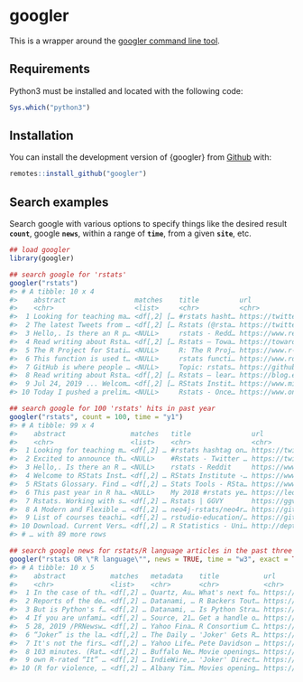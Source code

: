 
<!-- README.md is generated from README.Rmd. Please edit that file -->

# googler

<!-- badges: start -->

<!-- badges: end -->

This is a wrapper around the [googler command line
tool](https://github.com/jarun/googler).

## Requirements

Python3 must be installed and located with the following code:

``` r
Sys.which("python3")
```

## Installation

You can install the development version of {googler} from
[Github](https://github.com/mkearney/googler) with:

``` r
remotes::install_github("googler")
```

<!-- You can install the released version of googler from [CRAN](https://CRAN.R-project.org) with: -->

<!-- ``` r -->

<!-- install.packages("googler") -->

<!-- ``` -->

## Search examples

Search google with various options to specify things like the desired
result **`count`**, google **`news`**, within a range of **`time`**,
from a given **`site`**, etc.

``` r
## load googler
library(googler)

## search google for 'rstats'
googler("rstats")
#> # A tibble: 10 x 4
#>    abstract                 matches    title          url                  
#>    <chr>                    <list>     <chr>          <chr>                
#>  1 Looking for teaching ma… <df[,2] [… #rstats hasht… https://twitter.com/…
#>  2 The latest Tweets from … <df[,2] [… Rstats (@rsta… https://twitter.com/…
#>  3 Hello,. Is there an R p… <NULL>     rstats - Redd… https://www.reddit.c…
#>  4 Read writing about Rsta… <df[,2] [… Rstats – Towa… https://towardsdatas…
#>  5 The R Project for Stati… <NULL>     R: The R Proj… https://www.r-projec…
#>  6 This function is used t… <NULL>     rstats functi… https://www.rdocumen…
#>  7 GitHub is where people … <NULL>     Topic: rstats… https://github.com/t…
#>  8 Read writing about Rsta… <df[,2] [… Rstats – lear… https://blog.explora…
#>  9 Jul 24, 2019 ... Welcom… <df[,2] [… RStats Instit… https://www.missouri…
#> 10 Today I pushed a prelim… <NULL>     Rstats - Once… https://www.onceupon…

## search google for 100 'rstats' hits in past year
googler("rstats", count = 100, time = "y1")
#> # A tibble: 99 x 4
#>    abstract                matches   title               url               
#>    <chr>                   <list>    <chr>               <chr>             
#>  1 Looking for teaching m… <df[,2] … #rstats hashtag on… https://twitter.c…
#>  2 Excited to announce th… <NULL>    #Rstats - Twitter … https://twitter.c…
#>  3 Hello,. Is there an R … <NULL>    rstats - Reddit     https://www.reddi…
#>  4 Welcome to RStats Inst… <df[,2] … RStats Institute -… https://www.misso…
#>  5 RStats Glossary. Find … <df[,2] … Stats Tools - RSta… https://www.misso…
#>  6 This past year in R ha… <NULL>    My 2018 #rstats ye… https://leonawicz…
#>  7 Rstats. Working with s… <df[,2] … Rstats | GGVY       https://ggvy.cl/t…
#>  8 A Modern and Flexible … <df[,2] … neo4j-rstats/neo4r… https://github.co…
#>  9 List of courses teachi… <df[,2] … rstudio-education/… https://github.co…
#> 10 Download. Current Vers… <df[,2] … R Statistics - Uni… http://depts.wash…
#> # … with 89 more rows

## search google news for rstats/R language articles in the past three weeks
googler("rstats OR \"R language\"", news = TRUE, time = "w3", exact = TRUE)
#> # A tibble: 10 x 5
#>    abstract           matches   metadata    title           url            
#>    <chr>              <list>    <chr>       <chr>           <chr>          
#>  1 In the case of th… <df[,2] … Quartz, Au… What's next fo… https://qz.com…
#>  2 Reports of the de… <df[,2] … Datanami, … R Backers Tout… https://www.da…
#>  3 But is Python's f… <df[,2] … Datanami, … Is Python Stra… https://www.da…
#>  4 If you are unfami… <df[,2] … Source, 21… Get a handle o… https://source…
#>  5 28, 2019 /PRNewsw… <df[,2] … Yahoo Fina… R Consortium C… https://financ…
#>  6 “Joker” is the la… <df[,2] … The Daily … 'Joker' Gets R… https://www.da…
#>  7 It's not the firs… <df[,2] … Yahoo Life… Pete Davidson … https://www.ya…
#>  8 103 minutes. (Rat… <df[,2] … Buffalo Ne… Movie openings… https://buffal…
#>  9 own R-rated “It” … <df[,2] … IndieWire,… 'Joker' Direct… https://www.in…
#> 10 (R for violence, … <df[,2] … Albany Tim… Movies opening… https://www.ti…
```
